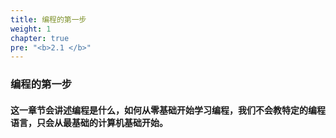 ```yaml
---
title: 编程的第一步
weight: 1
chapter: true
pre: "<b>2.1 </b>"
---
```


### 编程的第一步

#### 这一章节会讲述编程是什么，如何从零基础开始学习编程，我们不会教特定的编程语言，只会从最基础的计算机基础开始。

